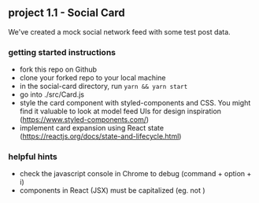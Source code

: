 ## project 1.1 - Social Card

We've created a mock social network feed with some test post data.

### getting started instructions

- fork this repo on Github
- clone your forked repo to your local machine
- in the social-card directory, run `yarn && yarn start`
- go into ./src/Card.js
- style the card component with styled-components and CSS. You might find it valuable to look at model feed UIs for design inspiration (https://www.styled-components.com/)
- implement card expansion using React state (https://reactjs.org/docs/state-and-lifecycle.html)

### helpful hints

- check the javascript console in Chrome to debug (command + option + i)
- components in React (JSX) must be capitalized (eg. <MyComponent/> not <myComponent/>)
